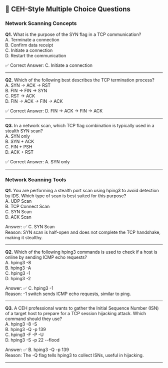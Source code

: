 ## 📝 CEH-Style Multiple Choice Questions

### Network Scanning Concepts   
**Q1.** What is the purpose of the SYN flag in a TCP communication?  
A. Terminate a connection  
B. Confirm data receipt  
C. Initiate a connection  
D. Restart the communication  

✅ Correct Answer: C. Initiate a connection

___

**Q2.** Which of the following best describes the TCP termination process?  
A. SYN → ACK → RST  
B. FIN → FIN → SYN  
C. RST → ACK  
D. FIN → ACK → FIN → ACK  

✅ Correct Answer: D. FIN → ACK → FIN → ACK

___

**Q3.** In a network scan, which TCP flag combination is typically used in a stealth SYN scan?  
A. SYN only  
B. SYN + ACK  
C. FIN + PSH  
D. ACK + RST  

✅ Correct Answer: A. SYN only

***

### Network Scanning Tools
**Q1.** You are performing a stealth port scan using hping3 to avoid detection by IDS. Which type of scan is best suited for this purpose?  
A. UDP Scan  
B. TCP Connect Scan  
C. SYN Scan  
D. ACK Scan    

Answer: ✅ C. SYN Scan    
Reason: SYN scan is half-open and does not complete the TCP handshake, making it stealthy.

---

**Q2.** Which of the following hping3 commands is used to check if a host is online by sending ICMP echo requests?  
A. hping3 -8 <Target IP>  
B. hping3 -A <Target IP>  
C. hping3 -1 <Target IP>  
D. hping3 -2 <Target IP>  

Answer: ✅ C. hping3 -1 <Target IP>  
Reason: -1 switch sends ICMP echo requests, similar to ping.

---

**Q3.** A CEH professional wants to gather the Initial Sequence Number (ISN) of a target host to prepare for a TCP session hijacking attack. Which command should they use?  
A. hping3 -8 <Target IP> -S  
B. hping3 <Target IP> -Q -p 139  
C. hping3 -F -P -U <Target IP>  
D. hping3 -S <Target IP> -p 22 --flood  

Answer: ✅ B. hping3 <Target IP> -Q -p 139  
Reason: The -Q flag tells hping3 to collect ISNs, useful in hijacking.

----
